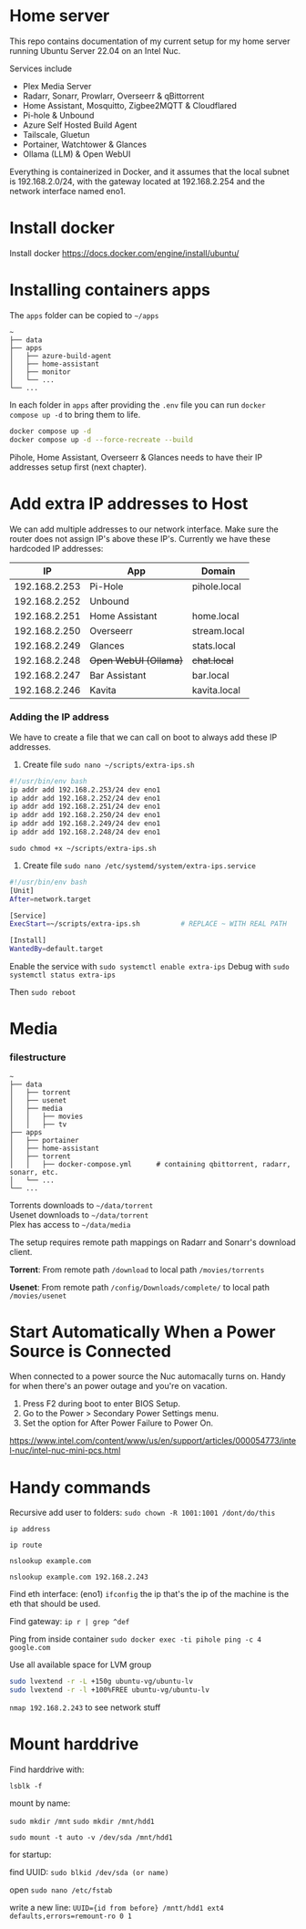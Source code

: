 
# Home server

This repo contains documentation of my current setup for my home server running Ubuntu Server 22.04 on an Intel Nuc.

Services include

* Plex Media Server
* Radarr, Sonarr, Prowlarr, Overseerr & qBittorrent
* Home Assistant, Mosquitto, Zigbee2MQTT & Cloudflared
* Pi-hole & Unbound
* Azure Self Hosted Build Agent 
* Tailscale, Gluetun
* Portainer, Watchtower & Glances
* Ollama (LLM) & Open WebUI

Everything is containerized in Docker, and it assumes that the local subnet is 192.168.2.0/24, with the gateway located at 192.168.2.254 and the network interface named eno1.

# Install docker

Install docker
https://docs.docker.com/engine/install/ubuntu/


# Installing containers apps 

The `apps` folder can be copied to `~/apps`

    ~
    ├── data          
    ├── apps                    
    │   ├── azure-build-agent          
    │   ├── home-assistant          
    │   ├── monitor             
    │   └── ...                
    └── ...


In each folder in `apps` after providing the `.env` file you can run `docker compose up -d` to bring them to life. 

```bash
docker compose up -d
docker compose up -d --force-recreate --build
```

Pihole, Home Assistant, Overseerr & Glances needs to have their IP addresses setup first (next chapter).

# Add extra IP addresses to Host

We can add multiple addresses to our network interface. Make sure the router does not assign IP's above these IP's. Currently we have these hardcoded IP addresses:

| IP            | App                   | Domain       |
| ------------- | --------------------- | ------------ |
| 192.168.2.253 | Pi-Hole               | pihole.local |
| 192.168.2.252 | Unbound               |              |
| 192.168.2.251 | Home Assistant        | home.local   |
| 192.168.2.250 | Overseerr             | stream.local |
| 192.168.2.249 | Glances               | stats.local  |
| 192.168.2.248 | ~~Open WebUI (Ollama)~~ | ~~chat.local~~ |
| 192.168.2.247 | Bar Assistant         | bar.local    |
| 192.168.2.246 | Kavita                | kavita.local |


### Adding the IP address

We have to create a file that we can call on boot to always add these IP addresses.

1. Create file `sudo nano ~/scripts/extra-ips.sh`

```bash 
#!/usr/bin/env bash
ip addr add 192.168.2.253/24 dev eno1
ip addr add 192.168.2.252/24 dev eno1
ip addr add 192.168.2.251/24 dev eno1
ip addr add 192.168.2.250/24 dev eno1
ip addr add 192.168.2.249/24 dev eno1
ip addr add 192.168.2.248/24 dev eno1
```

`sudo chmod +x ~/scripts/extra-ips.sh`

1. Create file `sudo nano /etc/systemd/system/extra-ips.service`

```bash
#!/usr/bin/env bash
[Unit]
After=network.target

[Service]
ExecStart=~/scripts/extra-ips.sh          # REPLACE ~ WITH REAL PATH 

[Install]
WantedBy=default.target
```

Enable the service with `sudo systemctl enable extra-ips`
Debug with `sudo systemctl status extra-ips`


Then `sudo reboot`


# Media

### filestructure
    
    ~
    ├── data                    
    │   ├── torrent          
    │   ├── usenet          
    │   ├── media
    │   │   ├── movies       
    │   │   ├── tv       
    ├── apps                    
    │   ├── portainer          
    │   ├── home-assistant          
    │   ├── torrent   
    │   │   ├── docker-compose.yml      # containing qbittorrent, radarr, sonarr, etc.          
    │   └── ...                
    └── ...

Torrents downloads to `~/data/torrent`    
Usenet downloads to `~/data/torrent`    
Plex has access to `~/data/media`    

The setup requires remote path mappings on Radarr and Sonarr's download client. 

**Torrent**: From remote path  `/download` to local path `/movies/torrents`

**Usenet**: From remote path `/config/Downloads/complete/` to local path `/movies/usenet`

# Start Automatically When a Power Source is Connected

When connected to a power source the Nuc automacally turns on. Handy for when there's an power outage and you're on vacation.

1. Press F2 during boot to enter BIOS Setup.
2. Go to the Power > Secondary Power Settings menu.
3. Set the option for After Power Failure to Power On.

https://www.intel.com/content/www/us/en/support/articles/000054773/intel-nuc/intel-nuc-mini-pcs.html

# Handy commands

Recursive add user to folders: `sudo chown -R 1001:1001 /dont/do/this`

`ip address`

`ip route`

`nslookup example.com`

`nslookup example.com 192.168.2.243`


Find eth interface: (eno1) `ifconfig` the ip that's the ip of the machine is the eth that should be used.

Find gateway: `ip r | grep ^def`

Ping from inside container `sudo docker exec -ti pihole ping -c 4 google.com`

Use all available space for LVM group

```bash
sudo lvextend -r -L +150g ubuntu-vg/ubuntu-lv
sudo lvextend -r -l +100%FREE ubuntu-vg/ubuntu-lv
```

`nmap 192.168.2.243` to see network stuff

# Mount harddrive

Find harddrive with:

`lsblk -f`

mount by name:

`sudo mkdir /mnt`
`sudo mkdir /mnt/hdd1`

`sudo mount -t auto -v /dev/sda /mnt/hdd1`


for startup:

find UUID:
`sudo blkid /dev/sda (or name)`

open
`sudo nano /etc/fstab`

write a new line:
`UUID={id from before} /mntt/hdd1 ext4 defaults,errors=remount-ro 0 1`